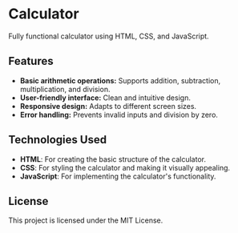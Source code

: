 # Calculator

Fully functional calculator using HTML, CSS, and JavaScript. 

## Features

- **Basic arithmetic operations:** Supports addition, subtraction, multiplication, and division.
- **User-friendly interface:** Clean and intuitive design.
- **Responsive design:** Adapts to different screen sizes.
- **Error handling:** Prevents invalid inputs and division by zero.

## Technologies Used

- **HTML**: For creating the basic structure of the calculator.
- **CSS**: For styling the calculator and making it visually appealing.
- **JavaScript**: For implementing the calculator's functionality.

## License

This project is licensed under the MIT License.
